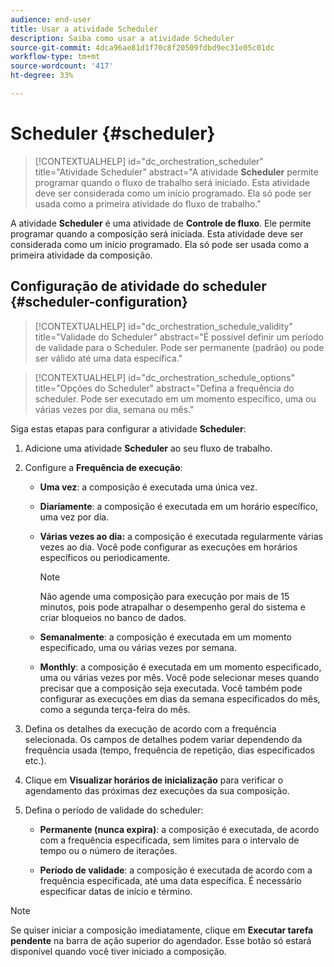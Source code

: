 ```yaml
---
audience: end-user
title: Usar a atividade Scheduler
description: Saiba como usar a atividade Scheduler
source-git-commit: 4dca96ae81d1f70c8f20509fdbd9ec31e05c01dc
workflow-type: tm+mt
source-wordcount: '417'
ht-degree: 33%

---
```



# Scheduler {#scheduler}

>[!CONTEXTUALHELP]
>id="dc_orchestration_scheduler"
>title="Atividade Scheduler"
>abstract="A atividade **Scheduler** permite programar quando o fluxo de trabalho será iniciado. Esta atividade deve ser considerada como um início programado. Ela só pode ser usada como a primeira atividade do fluxo de trabalho."

A atividade **Scheduler** é uma atividade de **Controle de fluxo**. Ele permite programar quando a composição será iniciada. Esta atividade deve ser considerada como um início programado. Ela só pode ser usada como a primeira atividade da composição.

## Configuração de atividade do scheduler {#scheduler-configuration}

>[!CONTEXTUALHELP]
>id="dc_orchestration_schedule_validity"
>title="Validade do Scheduler"
>abstract="É possível definir um período de validade para o Scheduler. Pode ser permanente (padrão) ou pode ser válido até uma data específica."

>[!CONTEXTUALHELP]
>id="dc_orchestration_schedule_options"
>title="Opções do Scheduler"
>abstract="Defina a frequência do scheduler. Pode ser executado em um momento específico, uma ou várias vezes por dia, semana ou mês."

Siga estas etapas para configurar a atividade **Scheduler**:

1. Adicione uma atividade **Scheduler** ao seu fluxo de trabalho.

1. Configure a **Frequência de execução**:

   * **Uma vez**: a composição é executada uma única vez.

   * **Diariamente**: a composição é executada em um horário específico, uma vez por dia.

   * **Várias vezes ao dia:** a composição é executada regularmente várias vezes ao dia. Você pode configurar as execuções em horários específicos ou periodicamente.

     >[!NOTE]
     >
     >Não agende uma composição para execução por mais de 15 minutos, pois pode atrapalhar o desempenho geral do sistema e criar bloqueios no banco de dados.

   * **Semanalmente**: a composição é executada em um momento especificado, uma ou várias vezes por semana.

   * **Monthly**: a composição é executada em um momento especificado, uma ou várias vezes por mês. Você pode selecionar meses quando precisar que a composição seja executada. Você também pode configurar as execuções em dias da semana especificados do mês, como a segunda terça-feira do mês.

1. Defina os detalhes da execução de acordo com a frequência selecionada. Os campos de detalhes podem variar dependendo da frequência usada (tempo, frequência de repetição, dias especificados etc.).

1. Clique em **Visualizar horários de inicialização** para verificar o agendamento das próximas dez execuções da sua composição.

1. Defina o período de validade do scheduler:

   * **Permanente (nunca expira)**: a composição é executada, de acordo com a frequência especificada, sem limites para o intervalo de tempo ou o número de iterações.

   * **Período de validade**: a composição é executada de acordo com a frequência especificada, até uma data específica. É necessário especificar datas de início e término.

>[!NOTE]
>
>Se quiser iniciar a composição imediatamente, clique em **Executar tarefa pendente** na barra de ação superior do agendador. Esse botão só estará disponível quando você tiver iniciado a composição.

<!--## Example{#scheduler-example}

In the following example, the activity is configured so that the composition runs several times a day at 9 and 12 AM, every day of the week from October 1st, 2023 to January 1st, 2024.-->

